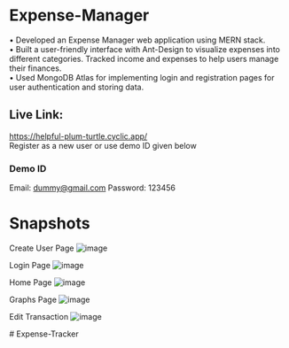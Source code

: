 # Expense-Manager
• Developed an Expense Manager web application using MERN stack.  
• Built a user-friendly interface with Ant-Design to visualize expenses into different categories. Tracked income and expenses to help users manage their finances.  
• Used MongoDB Atlas for implementing login and registration pages for user authentication and storing data.

## Live Link:
https://helpful-plum-turtle.cyclic.app/  
Register as a new user or use demo ID given below

### Demo ID
Email: dummy@gmail.com
Password: 123456

# Snapshots
Create User Page
![image](https://github.com/yashj2000/Expense-Manager/assets/54151714/594696eb-0a59-4ee0-8e90-667b928a5e41)

Login Page
![image](https://github.com/yashj2000/Expense-Manager/assets/54151714/8dcb9512-e475-444c-a7af-31ff5e00103b)

Home Page
![image](https://github.com/yashj2000/Expense-Manager/assets/54151714/820d8896-916b-4b2e-9552-f3f59fc04e7e)

Graphs Page
![image](https://github.com/yashj2000/Expense-Manager/assets/54151714/e81677d2-f598-42a0-9734-64edbf30f501)

Edit Transaction
![image](https://github.com/yashj2000/Expense-Manager/assets/54151714/c1926a5a-96ea-4212-91bc-7673b7e446e9)

#   E x p e n s e - T r a c k e r  
 